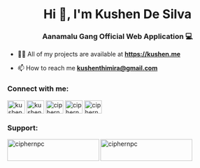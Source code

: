 <h1 align="center">Hi 👋, I'm Kushen De Silva</h1>
<h3 align="center">Aanamalu Gang Official Web Application 💻</h3>

- 👨‍💻 All of my projects are available at **https://kushen.me**

- 📫 How to reach me **kushenthimira@gmail.com**

<h3 align="left">Connect with me:</h3>
<p align="left">
<a href="https://twitter.com/kushenthimira" target="blank"><img align="center" src="https://raw.githubusercontent.com/rahuldkjain/github-profile-readme-generator/master/src/images/icons/Social/twitter.svg" alt="kushenthimira" height="30" width="40" /></a>
<a href="https://linkedin.com/in/kushenthimira" target="blank"><img align="center" src="https://raw.githubusercontent.com/rahuldkjain/github-profile-readme-generator/master/src/images/icons/Social/linked-in-alt.svg" alt="kushenthimira" height="30" width="40" /></a>
<a href="https://fb.com/ciphernpc" target="blank"><img align="center" src="https://raw.githubusercontent.com/rahuldkjain/github-profile-readme-generator/master/src/images/icons/Social/facebook.svg" alt="ciphernpc" height="30" width="40" /></a>
<a href="https://instagram.com/ciphernpc" target="blank"><img align="center" src="https://raw.githubusercontent.com/rahuldkjain/github-profile-readme-generator/master/src/images/icons/Social/instagram.svg" alt="ciphernpc" height="30" width="40" /></a>
<a href="https://wa.me/94717827878" target="blank"><img align="center" src="https://raw.githubusercontent.com/rahuldkjain/github-profile-readme-generator/master/src/images/icons/Social/whatsapp.svg" alt="ciphernpc" height="30" width="40" /></a>
</p>

<h3 align="left">Support:</h3>
<p><a href="https://www.buymeacoffee.com/ciphernpc"> <img align="left" src="https://cdn.buymeacoffee.com/buttons/v2/default-yellow.png" height="50" width="210" alt="ciphernpc" /></a><a href="https://ko-fi.com/ciphernpc"> <img align="left" src="https://cdn.ko-fi.com/cdn/kofi3.png?v=3" height="50" width="210" alt="ciphernpc" /></a></p><br><br>
